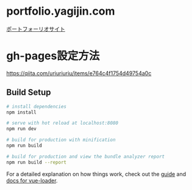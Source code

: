 # portfolio.yagijin.com  
[ポートフォーリオサイト](https://portfolio.yagijin.com/)

# gh-pages設定方法  
https://qiita.com/uriuriuriu/items/e764c4f1754d49754a0c

## Build Setup

``` bash
# install dependencies
npm install

# serve with hot reload at localhost:8080
npm run dev

# build for production with minification
npm run build

# build for production and view the bundle analyzer report
npm run build --report
```

For a detailed explanation on how things work, check out the [guide](http://vuejs-templates.github.io/webpack/) and [docs for vue-loader](http://vuejs.github.io/vue-loader).